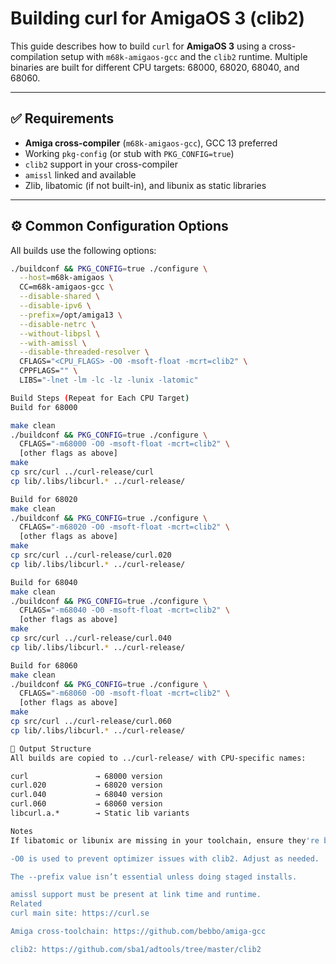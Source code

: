 # Building curl for AmigaOS 3 (clib2)

This guide describes how to build `curl` for **AmigaOS 3** using a cross-compilation setup with `m68k-amigaos-gcc` and the `clib2` runtime. Multiple binaries are built for different CPU targets: 68000, 68020, 68040, and 68060.

---

## ✅ Requirements

- **Amiga cross-compiler** (`m68k-amigaos-gcc`), GCC 13 preferred
- Working `pkg-config` (or stub with `PKG_CONFIG=true`)
- `clib2` support in your cross-compiler
- `amissl` linked and available
- Zlib, libatomic (if not built-in), and libunix as static libraries

---

## ⚙️ Common Configuration Options

All builds use the following options:

```bash
./buildconf && PKG_CONFIG=true ./configure \
  --host=m68k-amigaos \
  CC=m68k-amigaos-gcc \
  --disable-shared \
  --disable-ipv6 \
  --prefix=/opt/amiga13 \
  --disable-netrc \
  --without-libpsl \
  --with-amissl \
  --disable-threaded-resolver \
  CFLAGS="<CPU_FLAGS> -O0 -msoft-float -mcrt=clib2" \
  CPPFLAGS="" \
  LIBS="-lnet -lm -lc -lz -lunix -latomic"

Build Steps (Repeat for Each CPU Target)
Build for 68000

make clean
./buildconf && PKG_CONFIG=true ./configure \
  CFLAGS="-m68000 -O0 -msoft-float -mcrt=clib2" \
  [other flags as above]
make
cp src/curl ../curl-release/curl
cp lib/.libs/libcurl.* ../curl-release/

Build for 68020
make clean
./buildconf && PKG_CONFIG=true ./configure \
  CFLAGS="-m68020 -O0 -msoft-float -mcrt=clib2" \
  [other flags as above]
make
cp src/curl ../curl-release/curl.020
cp lib/.libs/libcurl.* ../curl-release/

Build for 68040
make clean
./buildconf && PKG_CONFIG=true ./configure \
  CFLAGS="-m68040 -O0 -msoft-float -mcrt=clib2" \
  [other flags as above]
make
cp src/curl ../curl-release/curl.040
cp lib/.libs/libcurl.* ../curl-release/

Build for 68060
make clean
./buildconf && PKG_CONFIG=true ./configure \
  CFLAGS="-m68060 -O0 -msoft-float -mcrt=clib2" \
  [other flags as above]
make
cp src/curl ../curl-release/curl.060
cp lib/.libs/libcurl.* ../curl-release/

📁 Output Structure
All builds are copied to ../curl-release/ with CPU-specific names:

curl               → 68000 version
curl.020           → 68020 version
curl.040           → 68040 version
curl.060           → 68060 version
libcurl.a.*        → Static lib variants

Notes
If libatomic or libunix are missing in your toolchain, ensure they're built and linked statically.

-O0 is used to prevent optimizer issues with clib2. Adjust as needed.

The --prefix value isn’t essential unless doing staged installs.

amissl support must be present at link time and runtime.
Related
curl main site: https://curl.se

Amiga cross-toolchain: https://github.com/bebbo/amiga-gcc

clib2: https://github.com/sba1/adtools/tree/master/clib2

